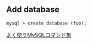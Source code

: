 ## Add database

```
mysql > create database (foo);
```

[よく使うMySQLコマンド集](https://qiita.com/CyberMergina/items/f889519e6be19c46f5f4)
